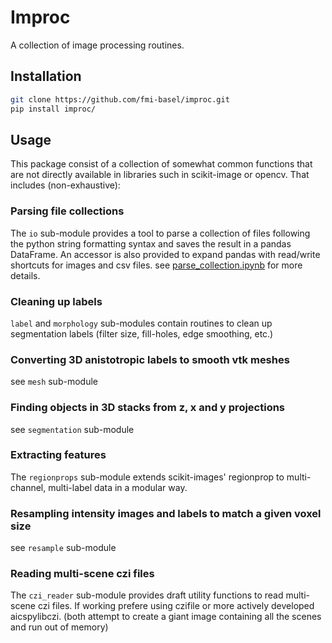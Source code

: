 # Improc

A collection of image processing routines.

## Installation

```bash
git clone https://github.com/fmi-basel/improc.git
pip install improc/
```

## Usage
This package consist of a collection of somewhat common functions that are not directly available in libraries such in scikit-image or opencv. That includes (non-exhaustive):

### Parsing file collections
The `io` sub-module provides a tool to parse a collection of files following the python string formatting syntax and saves the result in a pandas DataFrame. An accessor is also provided to expand pandas with read/write shortcuts for images and csv files.
see [parse_collection.ipynb](notebooks/parse_collection.ipynb) for more details.

### Cleaning up labels
`label` and `morphology` sub-modules contain routines to clean up segmentation labels (filter size, fill-holes, edge smoothing, etc.)

### Converting 3D anistotropic labels to smooth vtk meshes
see `mesh` sub-module

### Finding objects in 3D stacks from z, x and y projections
see `segmentation` sub-module

### Extracting features
The `regionprops` sub-module extends scikit-images' regionprop to multi-channel, multi-label data in a modular way.

### Resampling intensity images and labels to match a given voxel size
see `resample` sub-module

### Reading multi-scene czi files
The `czi_reader` sub-module provides draft utility functions to read multi-scene czi files. If working prefere using czifile or more actively developed aicspylibczi. (both attempt to create a giant image containing all the scenes and run out of memory)
